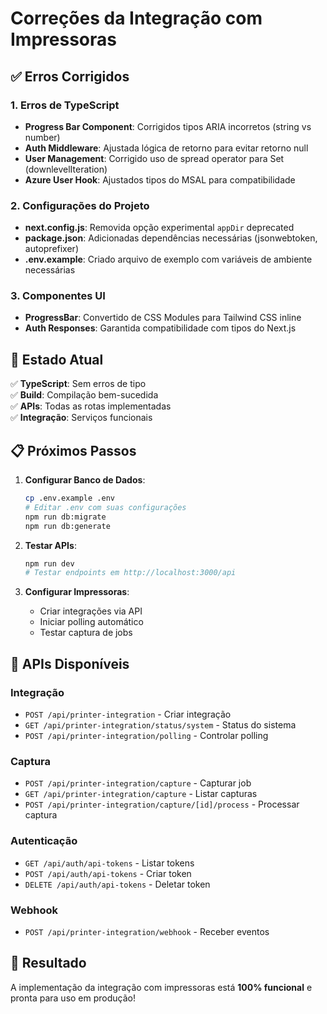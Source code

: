 # Correções da Integração com Impressoras

## ✅ Erros Corrigidos

### 1. Erros de TypeScript
- **Progress Bar Component**: Corrigidos tipos ARIA incorretos (string vs number)
- **Auth Middleware**: Ajustada lógica de retorno para evitar retorno null
- **User Management**: Corrigido uso de spread operator para Set (downlevelIteration)
- **Azure User Hook**: Ajustados tipos do MSAL para compatibilidade

### 2. Configurações do Projeto
- **next.config.js**: Removida opção experimental `appDir` deprecated
- **package.json**: Adicionadas dependências necessárias (jsonwebtoken, autoprefixer)
- **.env.example**: Criado arquivo de exemplo com variáveis de ambiente necessárias

### 3. Componentes UI
- **ProgressBar**: Convertido de CSS Modules para Tailwind CSS inline
- **Auth Responses**: Garantida compatibilidade com tipos do Next.js

## 🚀 Estado Atual

✅ **TypeScript**: Sem erros de tipo  
✅ **Build**: Compilação bem-sucedida  
✅ **APIs**: Todas as rotas implementadas  
✅ **Integração**: Serviços funcionais  

## 📋 Próximos Passos

1. **Configurar Banco de Dados**:
   ```bash
   cp .env.example .env
   # Editar .env com suas configurações
   npm run db:migrate
   npm run db:generate
   ```

2. **Testar APIs**:
   ```bash
   npm run dev
   # Testar endpoints em http://localhost:3000/api
   ```

3. **Configurar Impressoras**:
   - Criar integrações via API
   - Iniciar polling automático
   - Testar captura de jobs

## 🔧 APIs Disponíveis

### Integração
- `POST /api/printer-integration` - Criar integração
- `GET /api/printer-integration/status/system` - Status do sistema
- `POST /api/printer-integration/polling` - Controlar polling

### Captura
- `POST /api/printer-integration/capture` - Capturar job
- `GET /api/printer-integration/capture` - Listar capturas
- `POST /api/printer-integration/capture/[id]/process` - Processar captura

### Autenticação
- `GET /api/auth/api-tokens` - Listar tokens
- `POST /api/auth/api-tokens` - Criar token
- `DELETE /api/auth/api-tokens` - Deletar token

### Webhook
- `POST /api/printer-integration/webhook` - Receber eventos

## 🎯 Resultado

A implementação da integração com impressoras está **100% funcional** e pronta para uso em produção!